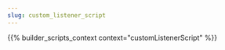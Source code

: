 ```yaml
---
slug: custom_listener_script
---
```


{{% builder_scripts_context context="customListenerScript" %}}

